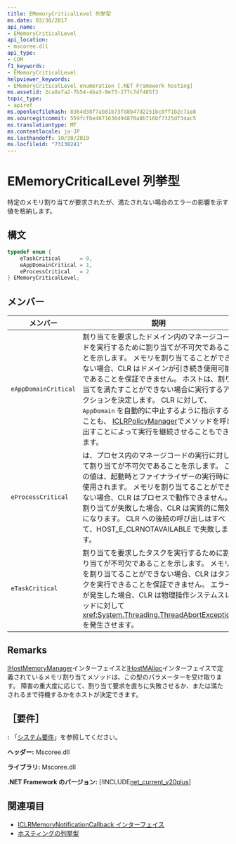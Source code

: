 ```yaml
---
title: EMemoryCriticalLevel 列挙型
ms.date: 03/30/2017
api_name:
- EMemoryCriticalLevel
api_location:
- mscoree.dll
api_type:
- COM
f1_keywords:
- EMemoryCriticalLevel
helpviewer_keywords:
- EMemoryCriticalLevel enumeration [.NET Framework hosting]
ms.assetid: 2ca8a7a2-7b54-4ba3-8e73-277c7df485f3
topic_type:
- apiref
ms.openlocfilehash: 8364d38f7ab81b73fd8b47d2251bc0ff1b2c71e8
ms.sourcegitcommit: 559fcfbe4871636494870a8b716bf7325df34ac5
ms.translationtype: MT
ms.contentlocale: ja-JP
ms.lasthandoff: 10/30/2019
ms.locfileid: "73138241"
---
```

# <a name="ememorycriticallevel-enumeration"></a>EMemoryCriticalLevel 列挙型
特定のメモリ割り当てが要求されたが、満たされない場合のエラーの影響を示す値を格納します。  
  
## <a name="syntax"></a>構文  
  
```cpp  
typedef enum {  
    eTaskCritical      = 0,  
    eAppDomainCritical = 1,  
    eProcessCritical   = 2  
} EMemoryCriticalLevel;  
```  
  
## <a name="members"></a>メンバー  
  
|メンバー|説明|  
|------------|-----------------|  
|`eAppDomainCritical`|割り当てを要求したドメイン内のマネージコードを実行するために割り当てが不可欠であることを示します。 メモリを割り当てることができない場合、CLR はドメインが引き続き使用可能であることを保証できません。 ホストは、割り当てを満たすことができない場合に実行するアクションを決定します。 CLR に対して、`AppDomain` を自動的に中止するように指示することも、 [ICLRPolicyManager](../../../../docs/framework/unmanaged-api/hosting/iclrpolicymanager-interface.md)でメソッドを呼び出すことによって実行を継続させることもできます。|  
|`eProcessCritical`|は、プロセス内のマネージコードの実行に対して割り当てが不可欠であることを示します。 この値は、起動時とファイナライザーの実行時に使用されます。 メモリを割り当てることができない場合、CLR はプロセスで動作できません。 割り当てが失敗した場合、CLR は実質的に無効になります。 CLR への後続の呼び出しはすべて、HOST_E_CLRNOTAVAILABLE で失敗します。|  
|`eTaskCritical`|割り当てを要求したタスクを実行するために割り当てが不可欠であることを示します。 メモリを割り当てることができない場合、CLR はタスクを実行できることを保証できません。 エラーが発生した場合、CLR は物理操作システムスレッドに対して <xref:System.Threading.ThreadAbortException> を発生させます。|  
  
## <a name="remarks"></a>Remarks  
 [IHostMemoryManager](../../../../docs/framework/unmanaged-api/hosting/ihostmemorymanager-interface.md)インターフェイスと[IHostMAlloc](../../../../docs/framework/unmanaged-api/hosting/ihostmalloc-interface.md)インターフェイスで定義されているメモリ割り当てメソッドは、この型のパラメーターを受け取ります。 障害の重大度に応じて、割り当て要求を直ちに失敗させるか、または満たされるまで待機するかをホストが決定できます。  
  
## <a name="requirements"></a>［要件］  
 **:** 「[システム要件](../../../../docs/framework/get-started/system-requirements.md)」を参照してください。  
  
 **ヘッダー:** Mscoree.dll  
  
 **ライブラリ:** Mscoree.dll  
  
 **.NET Framework のバージョン:** [!INCLUDE[net_current_v20plus](../../../../includes/net-current-v20plus-md.md)]  
  
## <a name="see-also"></a>関連項目

- [ICLRMemoryNotificationCallback インターフェイス](../../../../docs/framework/unmanaged-api/hosting/iclrmemorynotificationcallback-interface.md)
- [ホスティングの列挙型](../../../../docs/framework/unmanaged-api/hosting/hosting-enumerations.md)
